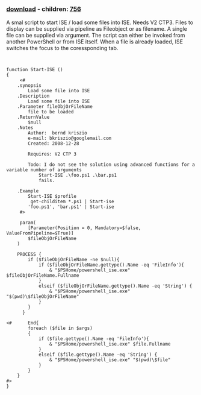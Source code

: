 ﻿---
pid:            755
poster:         Bernd Kriszio
title:          
date:           2008-12-28 09:46:31
format:         posh
parent:         0
parent:         0
children:       756
---

# 

### [download](755.ps1) - children: [756](756.md)

A smal script to  start ISE / load some files into ISE. 
Needs V2 CTP3. Files to display can be supplied via pipeline as Fileobject or as filename. A single file can be supplied via argument. The script can either be invoked from another PowerShell or from ISE itself. When a file is already loaded, ISE switches the focus to the coressponding tab. 

```posh


function Start-ISE ()
{
     <#
    .synopsis
        Load some file into ISE
    .Description
        Load some file into ISE
    .Parameter fileObjOrFileName
        file to be loaded
    .ReturnValue
        $null
    .Notes
        Author:  bernd kriszio
        e-mail: bkriszio@googlemail.com
        Created: 2008-12-28
        
        Requires: V2 CTP 3
        
        Todo: I do not see the solution using advanced functions for a variable number of arguments
            Start-ISE .\foo.ps1 .\bar.ps1
            fails.

    .Example       
        Start-ISE $profile 
         get-childitem *.ps1 | Start-ise
        'foo.ps1', 'bar.ps1' | Start-ise      
     #>

     param(
        [Parameter(Position = 0, Mandatory=$false, ValueFromPipeline=$True)]
        $fileObjOrFileName
    )
    
    PROCESS {
        if ($fileObjOrFileName -ne $null){
            if ($fileObjOrFileName.gettype().Name -eq 'FileInfo'){
                & "$PSHome/powershell_ise.exe" $fileObjOrFileName.Fullname
            }
            elseif ($fileObjOrFileName.gettype().Name -eq 'String') {
                & "$PSHome/powershell_ise.exe" "$(pwd)\$fileObjOrFileName"
            }
        }
      }
      
<#      End{
        foreach ($file in $args)
        {
            if ($file.gettype().Name -eq 'FileInfo'){
                & "$PSHome/powershell_ise.exe" $file.Fullname
            }
            elseif ($file.gettype().Name -eq 'String') {
                & "$PSHome/powershell_ise.exe" "$(pwd)\$file"
            }
        }
    }
#>   
}


```

